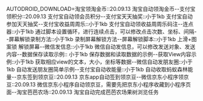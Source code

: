 AUTODROID_DOWNLOAD=淘宝领淘金币::20.09.13  淘宝自动领淘金币--支付宝领积分::20.09.13  支付宝自动领会员积分--支付宝天天抽奖::小于1kb  支付宝自动参加天天抽奖--支付宝收益周周乐::小于1kb  支付宝自动领收益周周乐码注--连点器::小于1kb  通过脚本设置循环，进行连续点击，可以修改点击次数、坐标、间隔--屏幕解锁录制方法::小于1kb  录制屏幕解锁方法--屏幕解锁脚本::小于1kb  上滑+图案锁 解锁屏幕--微信发信息::小于1kb  微信自动发信息，可以修改发送对象、发送内容--数据保存读取示例:: 小于1kb 保存数据和读取数据的示例--获取View内容示例::小于1kb 获取相应view的文本，大小，坐标等数据--微信自动发朋友圈::小于1kb 自动发送朋友圈简单示例--支付宝自动收能量::小于1kb 自动收取蚂蚁森林能量--京东签到领京豆::20.09.13 京东app自动签到领京豆--微信京东小程序领京豆::20.09.13 微信京东小程序自动领京豆，需要先把京东小程序收藏到小程序页面--淘宝芭芭农场::20.09.13 淘宝自动完成芭芭农场果树浏览任务
